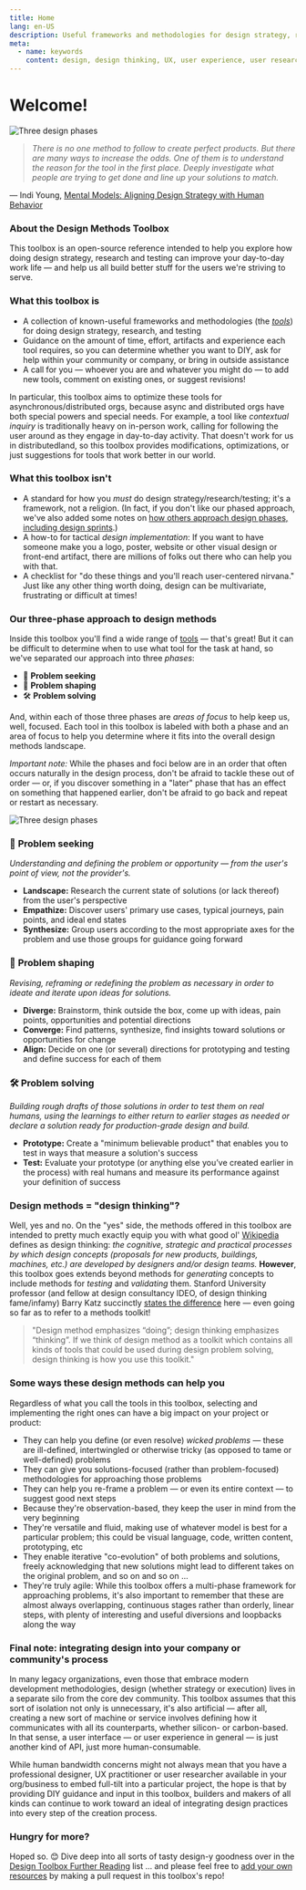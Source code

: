 ```yaml
---
title: Home
lang: en-US
description: Useful frameworks and methodologies for design strategy, research and testing
meta:
  - name: keywords
    content: design, design thinking, UX, user experience, user research, user testing
---
```


# Welcome!

![Three design phases](/img/design-toolbox-header.png)

> _There is no one method to follow to create perfect products. But there are many ways to increase the odds. One of them is to understand the reason for the tool in the first place. Deeply investigate what people are trying to get done and line up your solutions to match._

— Indi Young, [Mental Models: Aligning Design Strategy with Human Behavior](https://www.amazon.com/Mental-Models-Aligning-Strategy-Behavior/dp/1933820063)

### About the Design Methods Toolbox

This toolbox is an open-source reference intended to help you explore how doing design strategy, research and testing can improve your day-to-day work life — and help us all build better stuff for the users we're striving to serve.

### What this toolbox is

* A collection of known-useful frameworks and methodologies (the [_tools_](tools/)) for doing design strategy, research, and testing
* Guidance on the amount of time, effort, artifacts and experience each tool requires, so you can determine whether you want to DIY, ask for help within your community or company, or bring in outside assistance
* A call for you — whoever you are and whatever you might do — to add new tools, comment on existing ones, or suggest revisions!

In particular, this toolbox aims to optimize these tools for asynchronous/distributed orgs, because async and distributed orgs have both special powers and special needs. For example, a tool like _contextual inquiry_ is traditionally heavy on in-person work, calling for following the user around as they engage in day-to-day activity. That doesn't work for us in distributedland, so this toolbox provides modifications, optimizations, or just suggestions for tools that work better in our world.

### What this toolbox isn't

* A standard for how you _must_ do design strategy/research/testing; it's a framework, not a religion. (In fact, if you don't like our phased approach, we've also added some notes on [how others approach design phases, including design sprints](phases-and-sprints.md).)
* A how-to for tactical _design implementation_: If you want to have someone make you a logo, poster, website or other visual design or front-end artifact, there are millions of folks out there who can help you with that.
* A checklist for "do these things and you'll reach user-centered nirvana." Just like any other thing worth doing, design can be multivariate, frustrating or difficult at times! 

### Our three-phase approach to design methods

Inside this toolbox you'll find a wide range of [tools](tools/) — that's great! But it can be difficult to determine when to use what tool for the task at hand, so we've separated our approach into three _phases_: 
- 🔎  **Problem seeking**
- 🎨  **Problem shaping**
- 🛠️  **Problem solving**

And, within each of those three phases are _areas of focus_ to help keep us, well, focused. Each tool in this toolbox is labeled with both a phase and an area of focus to help you determine where it fits into the overall design methods landscape.

_Important note:_ While the phases and foci below are in an order that often occurs naturally in the design process, don't be afraid to tackle these out of order — or, if you discover something in a "later" phase that has an effect on something that happened earlier, don't be afraid to go back and repeat or restart as necessary.

![Three design phases](/img/design-phases.png)

### 🔎 **Problem seeking**

_Understanding and defining the problem or opportunity — from the user's point of view, not the provider's._

* **Landscape:** Research the current state of solutions (or lack thereof) from the user's perspective
* **Empathize:** Discover users' primary use cases, typical journeys, pain points, and ideal end states
* **Synthesize:** Group users according to the most appropriate axes for the problem and use those groups for guidance going forward

### 🎨 **Problem shaping**

_Revising, reframing or redefining the problem as necessary in order to ideate and iterate upon ideas for solutions._

* **Diverge:** Brainstorm, think outside the box, come up with ideas, pain points, opportunities and potential directions
* **Converge:** Find patterns, synthesize, find insights toward solutions or opportunities for change
* **Align:** Decide on one (or several) directions for prototyping and testing and define success for each of them

### 🛠️ **Problem solving**

_Building rough drafts of those solutions in order to test them on real humans, using the learnings to either return to earlier stages as needed or declare a solution ready for production-grade design and build._

* **Prototype:** Create a "minimum believable product" that enables you to test in ways that measure a solution's success
* **Test:** Evaluate your prototype (or anything else you’ve created earlier in the process) with real humans and measure its performance against your definition of success

### Design methods = "design thinking"?

Well, yes and no. On the "yes" side, the methods offered in this toolbox are intended to pretty much exactly equip you with what good ol' [Wikipedia](https://en.wikipedia.org/wiki/Design_thinking) defines as design thinking: _the cognitive, strategic and practical processes by which design concepts (proposals for new products, buildings, machines, etc.) are developed by designers and/or design teams._ **However**, this toolbox goes extends beyond methods for _generating_ concepts to include methods for _testing_ and _validating_ them. Stanford University professor (and fellow at design consultancy IDEO, of design thinking fame/infamy) Barry Katz succinctly [states the difference](https://uxdesign.cc/is-design-thinking-a-method-of-design-no-7c7fca1ba7c6) here — even going so far as to refer to a methods toolkit!

> "Design method emphasizes “doing”; design thinking emphasizes “thinking”. If we think of design method as a toolkit which contains all kinds of tools that could be used during design problem solving, design thinking is how you use this toolkit."

### Some ways these design methods can help you

Regardless of what you call the tools in this toolbox, selecting and implementing the right ones can have a big impact on your project or product:

* They can help you define (or even resolve) _wicked problems_ — these are ill-defined, intertwingled or otherwise tricky (as opposed to tame or well-defined) problems
* They can give you solutions-focused (rather than problem-focused) methodologies for approaching those problems
* They can help you re-frame a problem — or even its entire context — to suggest good next steps
* Because they're observation-based, they keep the user in mind from the very beginning
* They're versatile and fluid, making use of whatever model is best for a particular problem; this could be visual language, code, written content, prototyping, etc
* They enable iterative "co-evolution" of both problems and solutions, freely acknowledging that new solutions might lead to different takes on the original problem, and so on and so on ...
* They're truly agile: While this toolbox offers a multi-phase framework for approaching problems, it's also important to remember that these are almost always overlapping, continuous stages rather than orderly, linear steps, with plenty of interesting and useful diversions and loopbacks along the way

### Final note: integrating design into your company or community's process

In many legacy organizations, even those that embrace modern development methodologies, design (whether strategy or execution) lives in a separate silo from the core dev community. This toolbox assumes that this sort of isolation not only is unnecessary, it's also artificial — after all, creating a new sort of machine or service involves defining how it communicates with all its counterparts, whether silicon- or carbon-based. In that sense, a user interface — or user experience in general — is just another kind of API, just more human-consumable.

While human bandwidth concerns might not always mean that you have a professional designer, UX practitioner or user researcher available in your org/business to embed full-tilt into a particular project, the hope is that by providing DIY guidance and input in this toolbox, builders and makers of all kinds can continue to work toward an ideal of integrating design practices into every step of the creation process.

### Hungry for more?

Hoped so. 😊 Dive deep into all sorts of tasty design-y goodness over in the [Design Toolbox Further Reading](further-reading.md) list ... and please feel free to [add your own resources](https://github.com/jessicaschilling/design-methods-toolbox) by making a pull request in this toolbox's repo!